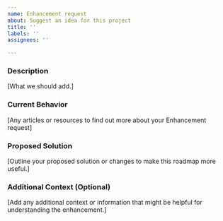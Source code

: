 ```yaml
---
name: Enhancement request
about: Suggest an idea for this project
title: ''
labels: ''
assignees: ''

---
```


### Description
[What we should add.]

### Current Behavior
[Any articles or resources to find out more about your Enhancement request]

### Proposed Solution
[Outline your proposed solution or changes to make this roadmap more useful.] 

### Additional Context (Optional)
[Add any additional context or information that might be helpful for understanding the enhancement.]
